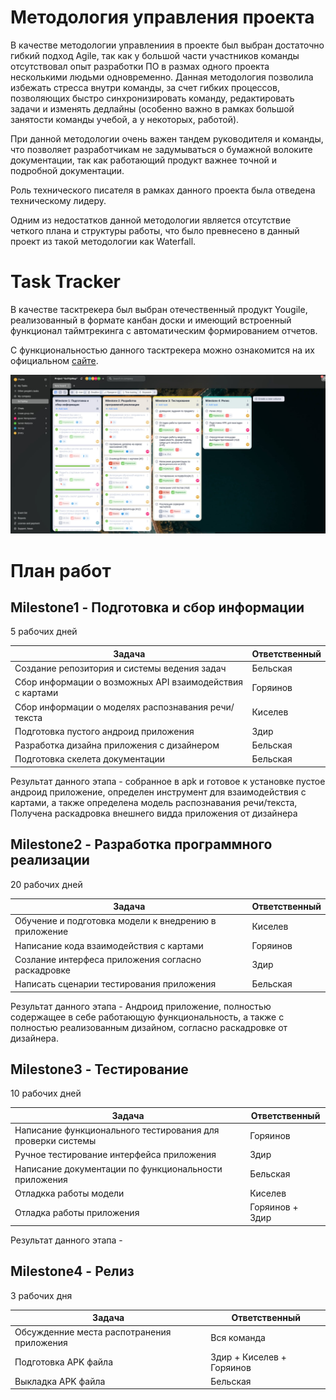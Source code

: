 # Методология управления проекта

В качестве методологии управлениия в проекте был выбран достаточно гибкий подход Agile, так как у большой части участников команды
отсутствовал опыт разработки ПО в размах одного проекта несколькими людьми одновременно. Данная методология позволила избежать стресса внутри команды, за счет гибких процессов, позволяющих быстро синхронизировать команду, редактировать задачи и изменять дедлайны (особенно важно в рамках большой занятости команды учебой, а у некоторых, работой).

При данной методологии очень важен тандем руководителя и команды, что позволяет разработчикам не задумываться о бумажной волоките документации, так как работающий продукт важнее точной и подробной документации. 

Роль технического писателя в рамках данного проекта была отведена техническому лидеру.

Одним из недостатков данной методологии является отсутствие четкого плана и структуры работы, что было превнесено в данный проект из такой методологии как Waterfall.

# Task Tracker

В качестве тасктрекера был выбран отечественный продукт Yougile, реализованный в формате канбан доски и имеющий встроенный функционал таймтрекинга с автоматическим формированием отчетов.

С функциональностью данного тасктрекера можно ознакомится на их официальном [сайте](https://ru.yougile.com/). 

![](./img/Yougile.jpg)

# План работ

## Milestone1 - Подготовка и сбор информации

5 рабочих дней

| Задача                                                   | Ответственный    |
|----------------------------------------------------------|------------------|
| Создание репозитория и системы ведения задач             | Бельская         |
| Сбор информации о возможных API взаимодействия с картами | Горяинов         |
| Сбор информации о моделях распознавания речи/текста      | Киселев          |
| Подготовка пустого андроид приложения                    | Здир             |
| Разработка дизайна приложения с дизайнером               | Бельская         |
| Подготовка скелета документации                          | Бельская         |

Результат данного этапа - собранное в apk и готовое к установке пустое андроид приложение,
определен инструмент для взаимодействия с картами, а также определена модель распознавания речи/текста,
Получена раскадровка внешнего видда приложения от дизайнера

## Milestone2 - Разработка программного реализации

20 рабочих дней

| Задача                                                                       | Ответственный       |
|------------------------------------------------------------------------------|---------------------|
| Обучение и подготовка модели к внедрению в приложение                        | Киселев             |
| Написание кода взаимодействия с картами                                      | Горяинов            |
| Созлание интерфеса приложения согласно раскадровке                           | Здир                |
| Написать сценарии тестирования приложения                                    | Бельская            |

Результат данного этапа - Андроид приложение, полностью содержащее в себе работающую функциональность,
а также с полностью реализованным дизайном, согласно раскадровке от дизайнера.


## Milestone3 - Тестирование

10 рабочих дней

| Задача                                                      | Ответственный   |
|-------------------------------------------------------------|-----------------|
| Написание функционального тестирования для проверки системы | Горяинов        |
| Ручное тестирование интерфейса приложения                   | Здир            |
| Написание документации по функциональности приложения       | Бельская        |
| Отладкка работы модели                                      | Киселев         |
| Отладка работы приложения                                   | Горяинов + Здир |

Результат данного этапа - 

## Milestone4 - Релиз

3 рабочих дня

| Задача                                     | Ответственный             |
|--------------------------------------------|---------------------------|
| Обсужденние места распотранения приложения | Вся команда               |
| Подготовка APK файла                       | Здир + Киселев + Горяинов |
| Выкладка APK файла                         | Бельская                  |
